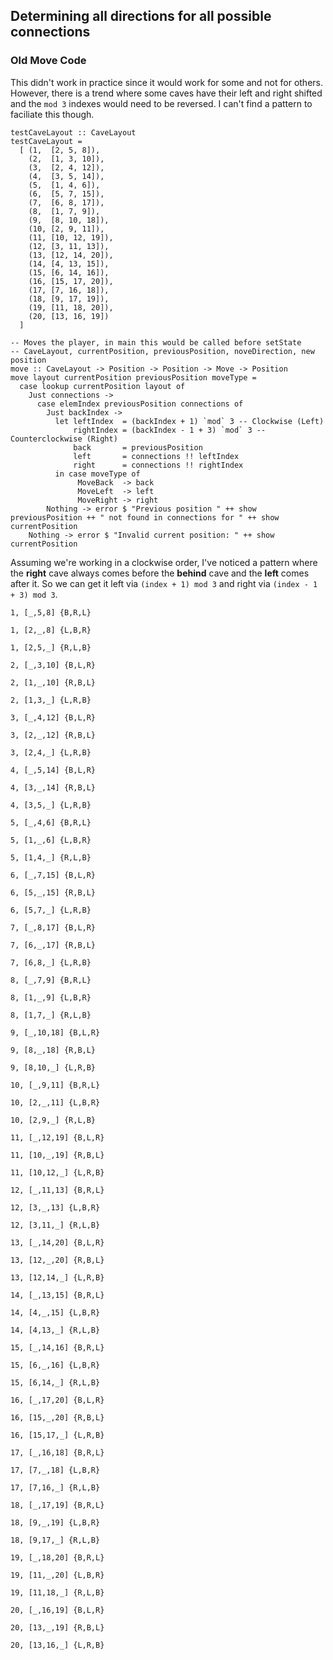 ## Determining all directions for all possible connections 

### Old Move Code
This didn't work in practice since it would work for some and not for others. However, there is a trend where some caves have their left and right shifted and the `mod 3` indexes would need to be reversed. I can't find a pattern to faciliate this though.
```
testCaveLayout :: CaveLayout
testCaveLayout =
  [ (1,  [2, 5, 8]),
    (2,  [1, 3, 10]),
    (3,  [2, 4, 12]),
    (4,  [3, 5, 14]),
    (5,  [1, 4, 6]),
    (6,  [5, 7, 15]),
    (7,  [6, 8, 17]),
    (8,  [1, 7, 9]),
    (9,  [8, 10, 18]),
    (10, [2, 9, 11]),
    (11, [10, 12, 19]),
    (12, [3, 11, 13]),
    (13, [12, 14, 20]),
    (14, [4, 13, 15]),
    (15, [6, 14, 16]),
    (16, [15, 17, 20]),
    (17, [7, 16, 18]),
    (18, [9, 17, 19]),
    (19, [11, 18, 20]),
    (20, [13, 16, 19])
  ]

-- Moves the player, in main this would be called before setState
-- CaveLayout, currentPosition, previousPosition, noveDirection, new position
move :: CaveLayout -> Position -> Position -> Move -> Position
move layout currentPosition previousPosition moveType =
  case lookup currentPosition layout of
    Just connections ->
      case elemIndex previousPosition connections of
        Just backIndex ->
          let leftIndex  = (backIndex + 1) `mod` 3 -- Clockwise (Left)
              rightIndex = (backIndex - 1 + 3) `mod` 3 -- Counterclockwise (Right)
              back       = previousPosition
              left       = connections !! leftIndex
              right      = connections !! rightIndex
          in case moveType of
               MoveBack  -> back
               MoveLeft  -> left
               MoveRight -> right
        Nothing -> error $ "Previous position " ++ show previousPosition ++ " not found in connections for " ++ show currentPosition
    Nothing -> error $ "Invalid current position: " ++ show currentPosition
```
Assuming we're working in a clockwise order, I've noticed a pattern where the **right** cave always comes before the **behind** cave and the **left** comes after it. So we can get it left via `(index + 1) mod 3` and right via `(index - 1 + 3) mod 3`.
```
1, [_,5,8] {B,R,L}

1, [2,_,8] {L,B,R}

1, [2,5,_] {R,L,B}

2, [_,3,10] {B,L,R}

2, [1,_,10] {R,B,L}

2, [1,3,_] {L,R,B}

3, [_,4,12] {B,L,R}

3, [2,_,12] {R,B,L}

3, [2,4,_] {L,R,B}

4, [_,5,14] {B,L,R}

4, [3,_,14] {R,B,L}

4, [3,5,_] {L,R,B}

5, [_,4,6] {B,R,L}

5, [1,_,6] {L,B,R}

5, [1,4,_] {R,L,B}

6, [_,7,15] {B,L,R}

6, [5,_,15] {R,B,L}

6, [5,7,_] {L,R,B}

7, [_,8,17] {B,L,R}

7, [6,_,17] {R,B,L}

7, [6,8,_] {L,R,B}

8, [_,7,9] {B,R,L}

8, [1,_,9] {L,B,R}

8, [1,7,_] {R,L,B}

9, [_,10,18] {B,L,R}

9, [8,_,18] {R,B,L}

9, [8,10,_] {L,R,B}

10, [_,9,11] {B,R,L}

10, [2,_,11] {L,B,R}

10, [2,9,_] {R,L,B}

11, [_,12,19] {B,L,R}

11, [10,_,19] {R,B,L}

11, [10,12,_] {L,R,B}

12, [_,11,13] {B,R,L}

12, [3,_,13] {L,B,R}

12, [3,11,_] {R,L,B}

13, [_,14,20] {B,L,R}

13, [12,_,20] {R,B,L}

13, [12,14,_] {L,R,B}

14, [_,13,15] {B,R,L}

14, [4,_,15] {L,B,R}

14, [4,13,_] {R,L,B}

15, [_,14,16] {B,R,L}

15, [6,_,16] {L,B,R}

15, [6,14,_] {R,L,B}

16, [_,17,20] {B,L,R}

16, [15,_,20] {R,B,L}

16, [15,17,_] {L,R,B}

17, [_,16,18] {B,R,L}

17, [7,_,18] {L,B,R}

17, [7,16,_] {R,L,B}

18, [_,17,19] {B,R,L}

18, [9,_,19] {L,B,R}

18, [9,17,_] {R,L,B}

19, [_,18,20] {B,R,L}

19, [11,_,20] {L,B,R}

19, [11,18,_] {R,L,B}

20, [_,16,19] {B,L,R}

20, [13,_,19] {R,B,L} 

20, [13,16,_] {L,R,B}
```